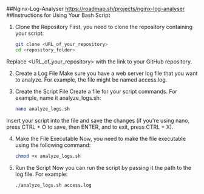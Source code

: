##Nginx-Log-Analyser
https://roadmap.sh/projects/nginx-log-analyser
##Instructions for Using Your Bash Script
1. Clone the Repository
First, you need to clone the repository containing your script:

    ```bash
    git clone <URL_of_your_repository>
    cd <repository_folder>
Replace <URL_of_your_repository> with the link to your GitHub repository.

2. Create a Log File
Make sure you have a web server log file that you want to analyze. For example, the file might be named access.log.

3. Create the Script File
Create a file for your script commands. For example, name it analyze_logs.sh:

    ```bash
    nano analyze_logs.sh
Insert your script into the file and save the changes (if you're using nano, press CTRL + O to save, then ENTER, and to exit, press CTRL + X).

4. Make the File Executable
Now, you need to make the file executable using the following command:

    ```bash
    chmod +x analyze_logs.sh
5. Run the Script
Now you can run the script by passing it the path to the log file. For example:

    ```bash
    ./analyze_logs.sh access.log
